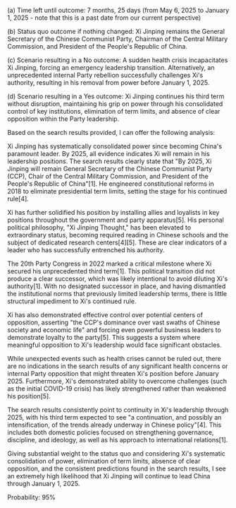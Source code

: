 (a) Time left until outcome: 7 months, 25 days (from May 6, 2025 to January 1, 2025 - note that this is a past date from our current perspective)

(b) Status quo outcome if nothing changed: Xi Jinping remains the General Secretary of the Chinese Communist Party, Chairman of the Central Military Commission, and President of the People's Republic of China.

(c) Scenario resulting in a No outcome: A sudden health crisis incapacitates Xi Jinping, forcing an emergency leadership transition. Alternatively, an unprecedented internal Party rebellion successfully challenges Xi's authority, resulting in his removal from power before January 1, 2025.

(d) Scenario resulting in a Yes outcome: Xi Jinping continues his third term without disruption, maintaining his grip on power through his consolidated control of key institutions, elimination of term limits, and absence of clear opposition within the Party leadership.

Based on the search results provided, I can offer the following analysis:

Xi Jinping has systematically consolidated power since becoming China's paramount leader. By 2025, all evidence indicates Xi will remain in his leadership positions. The search results clearly state that "By 2025, Xi Jinping will remain General Secretary of the Chinese Communist Party (CCP), Chair of the Central Military Commission, and President of the People's Republic of China"[1]. He engineered constitutional reforms in 2018 to eliminate presidential term limits, setting the stage for his continued rule[4].

Xi has further solidified his position by installing allies and loyalists in key positions throughout the government and party apparatus[5]. His personal political philosophy, "Xi Jinping Thought," has been elevated to extraordinary status, becoming required reading in Chinese schools and the subject of dedicated research centers[4][5]. These are clear indicators of a leader who has successfully entrenched his authority.

The 20th Party Congress in 2022 marked a critical milestone where Xi secured his unprecedented third term[1]. This political transition did not produce a clear successor, which was likely intentional to avoid diluting Xi's authority[1]. With no designated successor in place, and having dismantled the institutional norms that previously limited leadership terms, there is little structural impediment to Xi's continued rule.

Xi has also demonstrated effective control over potential centers of opposition, asserting "the CCP's dominance over vast swaths of Chinese society and economic life" and forcing even powerful business leaders to demonstrate loyalty to the party[5]. This suggests a system where meaningful opposition to Xi's leadership would face significant obstacles.

While unexpected events such as health crises cannot be ruled out, there are no indications in the search results of any significant health concerns or internal Party opposition that might threaten Xi's position before January 2025. Furthermore, Xi's demonstrated ability to overcome challenges (such as the initial COVID-19 crisis) has likely strengthened rather than weakened his position[5].

The search results consistently point to continuity in Xi's leadership through 2025, with his third term expected to see "a continuation, and possibly an intensification, of the trends already underway in Chinese policy"[4]. This includes both domestic policies focused on strengthening governance, discipline, and ideology, as well as his approach to international relations[1].

Giving substantial weight to the status quo and considering Xi's systematic consolidation of power, elimination of term limits, absence of clear opposition, and the consistent predictions found in the search results, I see an extremely high likelihood that Xi Jinping will continue to lead China through January 1, 2025.

Probability: 95%